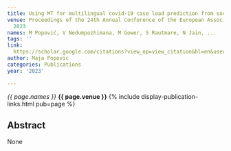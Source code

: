 ```yaml
---
title: Using MT for multilingual covid-19 case load prediction from social media texts
venue: Proceedings of the 24th Annual Conference of the European Association for …,
  2023
names: M Popović, V Nedumpozhimana, M Gower, S Rautmare, N Jain, ...
tags: ''
link: 
  https://scholar.google.com/citations?view_op=view_citation&hl=en&user=KdAV2Y0AAAAJ&pagesize=100&sortby=pubdate&citation_for_view=KdAV2Y0AAAAJ:ZfRJV9d4-WMC
author: Maja Popovic
categories: Publications
year: '2023'

---
```


*{{ page.names }}*
**{{ page.venue }}**
{% include display-publication-links.html pub=page %}
## Abstract

None